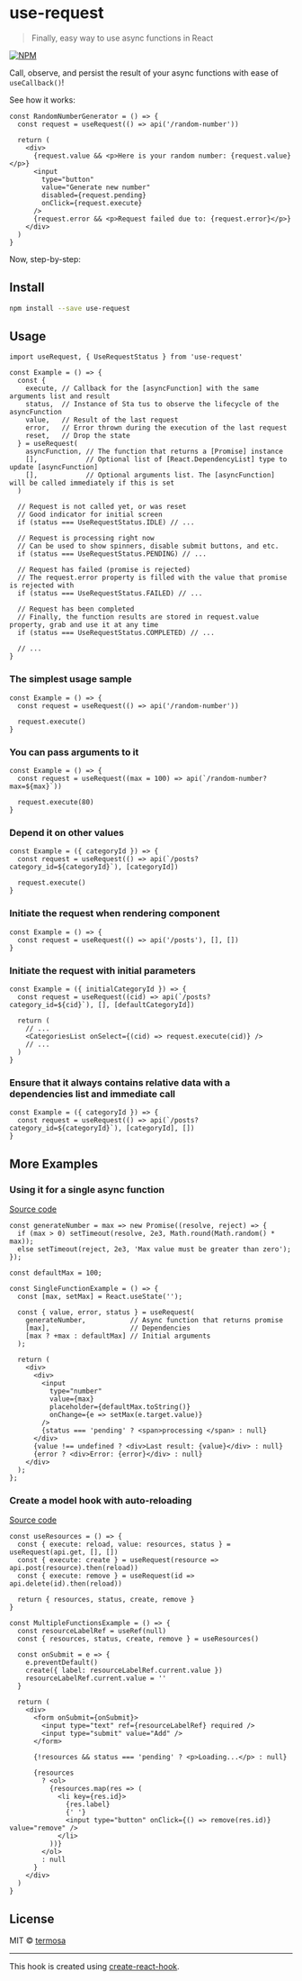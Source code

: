 # use-request

> Finally, easy way to use async functions in React

[![NPM](https://img.shields.io/npm/v/use-request.svg)](https://www.npmjs.com/package/use-request)

Call, observe, and persist the result of your async functions with ease of `useCallback()`!

See how it works:

```tsx
const RandomNumberGenerator = () => {
  const request = useRequest(() => api('/random-number'))

  return (
    <div>
      {request.value && <p>Here is your random number: {request.value}</p>}
      <input
        type="button"
        value="Generate new number"
        disabled={request.pending}
        onClick={request.execute}
      />
      {request.error && <p>Request failed due to: {request.error}</p>}
    </div>
  )
}
```

Now, step-by-step:

## Install

```bash
npm install --save use-request
```

## Usage

```tsx
import useRequest, { UseRequestStatus } from 'use-request'

const Example = () => {
  const {
    execute, // Callback for the [asyncFunction] with the same arguments list and result
    status,  // Instance of Sta tus to observe the lifecycle of the asyncFunction
    value,   // Result of the last request
    error,   // Error thrown during the execution of the last request
    reset,   // Drop the state
  } = useRequest(
    asyncFunction, // The function that returns a [Promise] instance
    [],            // Optional list of [React.DependencyList] type to update [asyncFunction]
    [],            // Optional arguments list. The [asyncFunction] will be called immediately if this is set
  )

  // Request is not called yet, or was reset
  // Good indicator for initial screen
  if (status === UseRequestStatus.IDLE) // ...

  // Request is processing right now
  // Can be used to show spinners, disable submit buttons, and etc.
  if (status === UseRequestStatus.PENDING) // ...

  // Request has failed (promise is rejected)
  // The request.error property is filled with the value that promise is rejected with
  if (status === UseRequestStatus.FAILED) // ...

  // Request has been completed
  // Finally, the function results are stored in request.value property, grab and use it at any time
  if (status === UseRequestStatus.COMPLETED) // ...

  // ...
}
```

### The simplest usage sample

```tsx
const Example = () => {
  const request = useRequest(() => api('/random-number'))

  request.execute()
}
```

### You can pass arguments to it

```tsx
const Example = () => {
  const request = useRequest((max = 100) => api(`/random-number?max=${max}`))

  request.execute(80)
}
```

### Depend it on other values

```tsx
const Example = ({ categoryId }) => {
  const request = useRequest(() => api(`/posts?category_id=${categoryId}`), [categoryId])

  request.execute()
}
```

### Initiate the request when rendering component

```tsx
const Example = () => {
  const request = useRequest(() => api('/posts'), [], [])
}
```

### Initiate the request with initial parameters

```tsx
const Example = ({ initialCategoryId }) => {
  const request = useRequest((cid) => api(`/posts?category_id=${cid}`), [], [defaultCategoryId])

  return (
    // ...
    <CategoriesList onSelect={(cid) => request.execute(cid)} />
    // ...
  )
}
```

### Ensure that it always contains relative data with a dependencies list and immediate call

```tsx
const Example = ({ categoryId }) => {
  const request = useRequest(() => api(`/posts?category_id=${categoryId}`), [categoryId], [])
}
```

## More Examples

### Using it for a single async function

[Source code](https://github.com/termosa/use-request/blob/master/example/src/SingleFunctionExample.js)

```tsx
const generateNumber = max => new Promise((resolve, reject) => {
  if (max > 0) setTimeout(resolve, 2e3, Math.round(Math.random() * max));
  else setTimeout(reject, 2e3, 'Max value must be greater than zero');
});

const defaultMax = 100;

const SingleFunctionExample = () => {
  const [max, setMax] = React.useState('');

  const { value, error, status } = useRequest(
    generateNumber,           // Async function that returns promise
    [max],                    // Dependencies
    [max ? +max : defaultMax] // Initial arguments
  );

  return (
    <div>
      <div>
        <input
          type="number"
          value={max}
          placeholder={defaultMax.toString()}
          onChange={e => setMax(e.target.value)}
        />
        {status === 'pending' ? <span>processing </span> : null}
      </div>
      {value !== undefined ? <div>Last result: {value}</div> : null}
      {error ? <div>Error: {error}</div> : null}
    </div>
  );
};
```

### Create a model hook with auto-reloading

[Source code](https://github.com/termosa/use-request/blob/master/example/src/MultipleFunctionsExample.js)

```tsx
const useResources = () => {
  const { execute: reload, value: resources, status } = useRequest(api.get, [], [])
  const { execute: create } = useRequest(resource => api.post(resource).then(reload))
  const { execute: remove } = useRequest(id => api.delete(id).then(reload))

  return { resources, status, create, remove }
}

const MultipleFunctionsExample = () => {
  const resourceLabelRef = useRef(null)
  const { resources, status, create, remove } = useResources()

  const onSubmit = e => {
    e.preventDefault()
    create({ label: resourceLabelRef.current.value })
    resourceLabelRef.current.value = ''
  }

  return (
    <div>
      <form onSubmit={onSubmit}>
        <input type="text" ref={resourceLabelRef} required />
        <input type="submit" value="Add" />
      </form>

      {!resources && status === 'pending' ? <p>Loading...</p> : null}

      {resources
        ? <ol>
          {resources.map(res => (
            <li key={res.id}>
              {res.label}
              {' '}
              <input type="button" onClick={() => remove(res.id)} value="remove" />
            </li>
          ))}
        </ol>
        : null
      }
    </div>
  )
}
```

## License

MIT © [termosa](https://github.com/termosa)

---

This hook is created using [create-react-hook](https://github.com/hermanya/create-react-hook).
